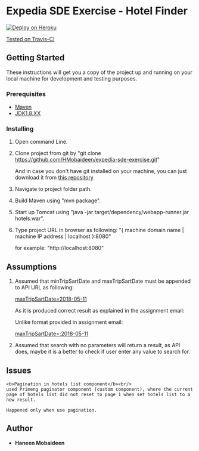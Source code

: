 # Expedia SDE Exercise - Hotel Finder
 
[![Deploy on Heroku](https://www.herokucdn.com/deploy/button.png)](https://hmobaideen92.herokuapp.com)

[Tested on Travis-CI](https://travis-ci.org/HMobaideen/expedia-sde-exercise/branches)

## Getting Started

These instructions will get you a copy of the project up and running on your local machine for development and testing purposes.

### Prerequisites


* [Maven](https://maven.apache.org/download.cgi)
* [JDK1.8.XX](http://www.oracle.com/technetwork/java/javase/downloads/jdk8-downloads-2133151.html)




### Installing


1. Open command Line.

2. Clone project from git by "git clone  https://github.com/HMobaideen/expedia-sde-exercise.git" 
   
   And in case you don't have git installed on your machine, you can just download it from [this repository](https://github.com/HMobaideen/expedia-sde-exercise)

3. Navigate to project folder path.

4. Build Maven using "mvn package". 

5. Start up Tomcat using "java -jar target/dependency/webapp-runner.jar hotels.war".

6. Type project URL in browser as following: 
   "{ machine domain name | machine IP address | localhost }:8080"
   
   for example: "http://localhost:8080" 
   




## Assumptions


1. Assumed that minTripSartDate and maxTripSartDate must be appended to API URL as following:

   [maxTripSartDate=2018-05-11](https://offersvc.expedia.com/offers/v2/getOffers?scenario=deal-finder&page=foo&uid=foo&productType=Hotel&destinationCity=New%20Orleans&minTripStartDate=2018-05-11)

   As it is produced correct result as explained in the assignment email:

   Unlike format provided in assignment email:
   
   [maxTripSartDate=:2018-05-11](https://offersvc.expedia.com/offers/v2/getOffers?scenario=deal-finder&page=foo&uid=foo&productType=Hotel&destinationCity=New%20Orleans&minTripStartDate=:2018-05-11)

2. Assumed that search with no parameters will return a result, as API does, maybe it is a better to check if user enter any value to search for.
   


## Issues

```
<b>Pagination in hotels list component</b><br/>
used Primeng paginator component (custom component), where the current page of hotels list did not reset to page 1 when set hotels list to a new result.

Happened only when use pagination.

``` 

## Author

* **Haneen Mobaideen** 





